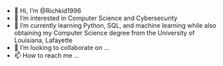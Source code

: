 - 👋 Hi, I’m @Richkid1996
- 👀 I’m interested in Computer Science and Cybersecurity 
- 🌱 I’m currently learning Python, SQL, and machine learning while also obtaining my Computer Science degree from the University of Louisiana, Lafayette
- 💞️ I’m looking to collaborate on ...
- 📫 How to reach me ...

<!---
Richkid1996/Richkid1996 is a ✨ special ✨ repository because its `README.md` (this file) appears on your GitHub profile.
You can click the Preview link to take a look at your changes.
--->
